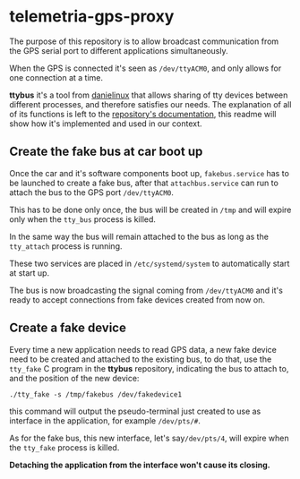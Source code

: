 # telemetria-gps-proxy

The purpose of this repository is to allow broadcast communication from the GPS serial port to different applications simultaneously.

When the GPS is connected it's seen as `/dev/ttyACM0`, and only allows for one connection at a time.

**ttybus** it's a tool from [danielinux](https://github.com/danielinux/) that allows sharing of tty devices between different processes, and therefore satisfies our needs. 
The explanation of all of its functions is left to the [repository's documentation](https://github.com/danielinux/ttybus), this readme will show how it's implemented and used in our context.

## Create the fake bus at car boot up

Once the car and it's software components boot up, `fakebus.service` has to be launched to create a fake bus, after that `attachbus.service` can run to attach the bus to the GPS port `/dev/ttyACM0`.

This has to be done only once, the bus will be created in `/tmp` and will expire only when the `tty_bus` process is killed.

In the same way the bus will remain attached to the bus as long as the `tty_attach` process is running.

These two services are placed in `/etc/systemd/system` to automatically start at start up.

The bus is now broadcasting the signal coming from `/dev/ttyACM0` and it's ready to accept connections from fake devices created from now on.

## Create a fake device

Every time a new application needs to read GPS data, a new fake device need to be created and attached to the existing bus, to do that, use the `tty_fake` C program in the **ttybus** repository, indicating the bus to attach to, and the position of the new device:

```
./tty_fake -s /tmp/fakebus /dev/fakedevice1
```

this command will output the pseudo-terminal just created to use as interface in the application, for example `/dev/pts/#`.

As for the fake bus, this new interface, let's say`/dev/pts/4`, will expire when the `tty_fake` process is killed.

**Detaching the application from the interface won't cause its closing.**

